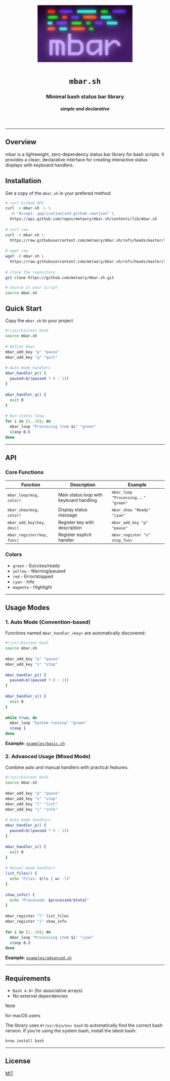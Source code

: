 <div align="center">
  <img src="assets/logo.png" width="300" />
  <h1><code>mbar.sh</code></h1>
  <h3>Minimal bash status bar library</h3>
  <h5>simple and declarative</h5>
  <br>
</div>

---

## Overview

mbar is a lightweight, zero-dependency status bar library for bash scripts.
It provides a clean, declarative interface for creating interactive status displays with keyboard handlers.

## Installation

Get a copy of the `mbar.sh` in your prefered method:


```bash
# curl GitHub API
curl -o mbar.sh -L \
  -H "Accept: application/vnd.github.raw+json" \
  https://api.github.com/repos/metaory/mbar.sh/contents/lib/mbar.sh

# curl raw
curl -o mbar.sh \
  https://raw.githubusercontent.com/metaory/mbar.sh/refs/heads/master/lib/mbar.sh

# wget raw
wget -O mbar.sh \
  https://raw.githubusercontent.com/metaory/mbar.sh/refs/heads/master/lib/mbar.sh

# clone the repository
git clone https://github.com/metaory/mbar.sh.git
```

```bash
# Source in your script
source mbar.sh
```

## Quick Start

Copy the `mbar.sh` to your project

```bash
#!/usr/bin/env bash
source mbar.sh

# Define keys
mbar_add_key "p" "pause"
mbar_add_key "q" "quit"

# Auto mode handlers
mbar_handler_p() {
  paused=$((paused ? 0 : 1))
}

mbar_handler_q() {
  exit 0
}

# Run status loop
for i in {1..10}; do
  mbar_loop "Processing item $i" "green"
  sleep 0.5
done
```

---

## API

### Core Functions

| Function                   | Description                             | Example                             |
| -------------------------- | --------------------------------------- | ----------------------------------- |
| `mbar_loop(msg, color)`    | Main status loop with keyboard handling | `mbar_loop "Processing..." "green"` |
| `mbar_show(msg, color)`    | Display status message                  | `mbar_show "Ready" "cyan"`          |
| `mbar_add_key(key, desc)`  | Register key with description           | `mbar_add_key "p" "pause"`          |
| `mbar_register(key, func)` | Register explicit handler               | `mbar_register "s" stop_func`       |

### Colors

- `green` - Success/ready
- `yellow` - Warning/paused  
- `red` - Error/stopped
- `cyan` - Info
- `magenta` - Highlight

---

## Usage Modes

### 1. Auto Mode (Convention-based)

Functions named `mbar_handler_<key>` are automatically discovered:

```bash
#!/usr/bin/env bash
source mbar.sh

mbar_add_key "p" "pause"
mbar_add_key "s" "stop"

mbar_handler_p() {
  paused=$((paused ? 0 : 1))
}

mbar_handler_s() {
  exit 0
}

while true; do
  mbar_loop "System running" "green"
  sleep 1
done
```

**Example**: [`examples/basic.sh`](examples/basic.sh)

### 2. Advanced Usage (Mixed Mode)

Combine auto and manual handlers with practical features:

```bash
#!/usr/bin/env bash
source mbar.sh

mbar_add_key "p" "pause"
mbar_add_key "s" "stop"
mbar_add_key "l" "list"
mbar_add_key "i" "info"

# Auto mode handlers
mbar_handler_p() {
  paused=$((paused ? 0 : 1))
}

mbar_handler_s() {
  exit 0
}

# Manual mode handlers
list_files() {
  echo "Files: $(ls | wc -l)"
}

show_info() {
  echo "Processed: $processed/$total"
}

mbar_register "l" list_files
mbar_register "i" show_info

for i in {1..10}; do
  mbar_loop "Processing item $i" "cyan"
  sleep 0.3
done
```

**Example**: [`examples/advanced.sh`](examples/advanced.sh)

---

## Requirements

- `Bash 4.0+` (for associative arrays)
- No external dependencies


> [!NOTE]
> for macOS users
>
> The library uses `#!/usr/bin/env bash` to automatically find the correct bash version.
> If you're using the system bash, install the latest bash:
>
> `brew install bash`

---

## License

[MIT](LICENSE)
